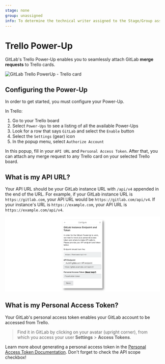 ```yaml
---
stage: none
group: unassigned
info: To determine the technical writer assigned to the Stage/Group associated with this page, see https://about.gitlab.com/handbook/engineering/ux/technical-writing/#designated-technical-writers
---
```


# Trello Power-Up

GitLab's Trello Power-Up enables you to seamlessly attach
GitLab **merge requests** to Trello cards.

![GitLab Trello PowerUp - Trello card](img/trello_card_with_gitlab_powerup.png)

## Configuring the Power-Up

In order to get started, you must configure your Power-Up.

In Trello:

1. Go to your Trello board
1. Select `Power-Ups` to see a listing of all the available Power-Ups
1. Look for a row that says `GitLab` and select the `Enable` button
1. Select the `Settings` (gear) icon
1. In the popup menu, select `Authorize Account`

In this popup, fill in your `API URL` and `Personal Access Token`. After that, you can attach any merge request to any Trello card on your selected Trello board.

## What is my API URL?

Your API URL should be your GitLab instance URL with `/api/v4` appended in the end of the URL.
For example, if your GitLab instance URL is `https://gitlab.com`, your API URL would be `https://gitlab.com/api/v4`.
If your instance's URL is `https://example.com`, your API URL is `https://example.com/api/v4`.

![configure GitLab Trello PowerUp in Trello](img/enable_trello_powerup.png)

## What is my Personal Access Token?

Your GitLab's personal access token enables your GitLab account to be accessed
from Trello.

> Find it in GitLab by clicking on your avatar (upright corner), from which you access
your user **Settings** > **Access Tokens**.

Learn more about generating a personal access token in the
[Personal Access Token Documentation](../user/profile/personal_access_tokens.md).
Don't forget to check the API scope checkbox!
